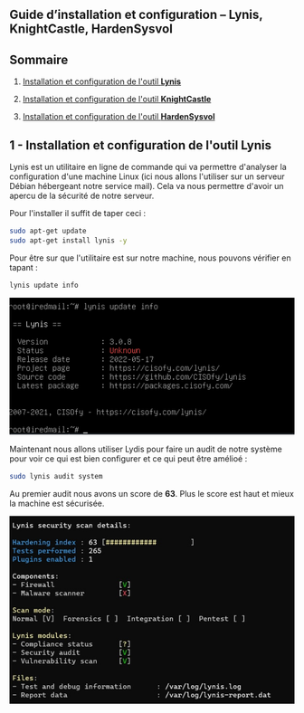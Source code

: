## Guide d’installation et configuration – Lynis, KnightCastle, HardenSysvol

## Sommaire

1. [Installation et configuration de l'outil **Lynis**](#lynis)

2. [Installation et configuration de l'outil **KnightCastle**](#knight)

3. [Installation et configuration de l'outil **HardenSysvol**](#harden)


## 1 - Installation et configuration de l'outil **Lynis**
<span id="lynis"/><span> 

Lynis est un utilitaire en ligne de commande qui va permettre d'analyser la configuration d'une machine Linux (ici nous allons l'utiliser sur un serveur Débian hébergeant notre service mail). Cela va nous permettre d'avoir un apercu de la sécurité de notre serveur. 

Pour l'installer il suffit de taper ceci :
```bash
sudo apt-get update 
sudo apt-get install lynis -y
```

Pour être sur que l'utilitaire est sur notre machine, nous pouvons vérifier en tapant : 
```bash
lynis update info
```

![image update info](S09/Ressources/Lynis/update_info.png)

Maintenant nous allons utiliser Lydis pour faire un audit de notre système pour voir ce qui est bien configurer et ce qui peut être amélioé : 
```bash
sudo lynis audit system
```

Au premier audit nous avons un score de **63**. Plus le score est haut et mieux la machine est sécurisée. 

![image debut audit](S09/Ressources/Lynis/Lynis-Score-audit-de-securite.jpg)
















